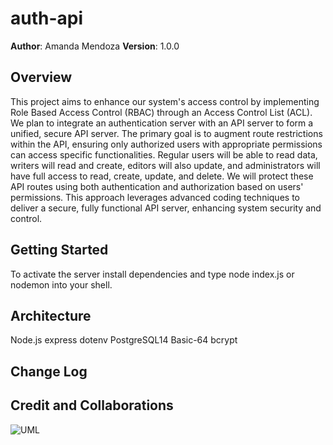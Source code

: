 # auth-api
**Author**: Amanda Mendoza
**Version**: 1.0.0 

## Overview

This project aims to enhance our system's access control by implementing Role Based Access Control (RBAC) through an Access Control List (ACL). We plan to integrate an authentication server with an API server to form a unified, secure API server. The primary goal is to augment route restrictions within the API, ensuring only authorized users with appropriate permissions can access specific functionalities. Regular users will be able to read data, writers will read and create, editors will also update, and administrators will have full access to read, create, update, and delete. We will protect these API routes using both authentication and authorization based on users' permissions. This approach leverages advanced coding techniques to deliver a secure, fully functional API server, enhancing system security and control.

## Getting Started
To activate the server install dependencies and type node index.js or nodemon into your shell.

## Architecture
Node.js express dotenv PostgreSQL14 Basic-64 bcrypt

## Change Log


## Credit and Collaborations


![UML](./Screenshot%202024-05-12%20at%208.41.58 PM.png)
